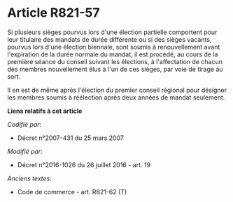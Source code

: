 # Article R821-57

Si plusieurs sièges pourvus lors d'une élection partielle comportent pour leur titulaire des mandats de durée différente ou
si des sièges vacants, pourvus lors d'une élection biennale, sont soumis à renouvellement avant l'expiration de la durée
normale du mandat, il est procédé, au cours de la première séance du conseil suivant les élections, à l'affectation de chacun
des membres nouvellement élus à l'un de ces sièges, par voie de tirage au sort.

Il en est de même après l'élection du premier conseil régional pour désigner les membres soumis à réélection après deux
années de mandat seulement.

**Liens relatifs à cet article**

_Codifié par_:

  - Décret n°2007-431 du 25 mars 2007

_Modifié par_:

  - Décret n°2016-1026 du 26 juillet 2016 - art. 19

_Anciens textes_:

  - Code de commerce - art. R821-62 (T)
